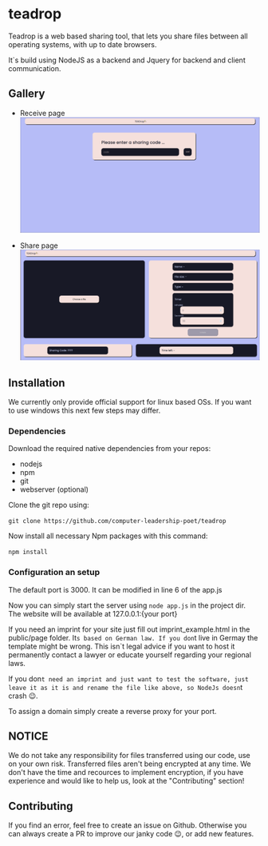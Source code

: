 # teadrop

Teadrop is a web based sharing tool, that lets you share files between all operating systems, with up to date browsers.

It`s build using NodeJS as a backend and Jquery for backend and client communication.

## Gallery
* Receive page
![teaddrop_demo_receive.png](./public/assets/teaddrop_demo_receive.png)

* Share page
![teaddrop_demo_share.png](./public/assets/teaddrop_demo_share.png)


## Installation
We currently only provide official support for linux based OSs. If you want to use windows this next few steps may differ.

### Dependencies
Download the required native dependencies from your repos:
* nodejs
* npm
* git
* webserver (optional)

Clone the git repo using:

``git clone https://github.com/computer-leadership-poet/teadrop``

Now install all necessary Npm packages with this command:


``
npm install
``
### Configuration an setup
The default port is 3000. It can be modified in line 6 of the app.js

Now you can simply start the server using ``node app.js`` in the project dir.
The website will be available at 127.0.0.1:{your port}

If you need an imprint for your site just fill out imprint_example.html in the public/page folder. 
It`s based on German law. If you don`t live in Germay the template might be wrong. This isn`t legal advice if you want to host it permanently contact a lawyer or educate yourself regarding your regional laws.

If you don`t need an imprint and just want to test the software, just leave it as it is and rename the file like above, so NodeJs doesn`t crash 😉.

To assign a domain simply create a reverse proxy for your port.


## NOTICE
We do not take any responsibility for files transferred using our code, use on your own risk.
Transferred files aren't being encrypted at any time. We don't have the time and recources to implement encryption, if you have experience and would like to help us, look at the "Contributing" section!

## Contributing
If you find an error, feel free to create an issue on Github.
Otherwise you can always create a PR to improve our janky code 😉, or add new features.

